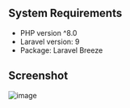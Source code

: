 ## System Requirements
- PHP version ^8.0
- Laravel version: 9
- Package: Laravel Breeze

## Screenshot
![image](https://user-images.githubusercontent.com/93239445/177085089-8b868688-4433-4d2c-8771-da6c90155c01.png)
